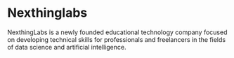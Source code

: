 # Nexthinglabs
NexthingLabs is a newly founded educational technology company focused on developing technical skills for professionals and freelancers in the fields of data science and artificial intelligence.
